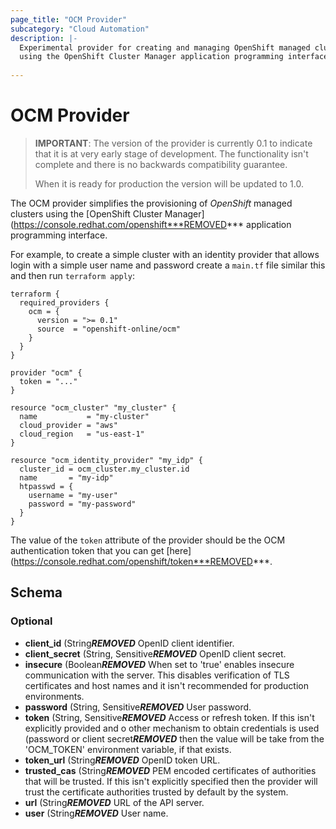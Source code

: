 ```yaml
---
page_title: "OCM Provider"
subcategory: "Cloud Automation"
description: |-
  Experimental provider for creating and managing OpenShift managed clusters
  using the OpenShift Cluster Manager application programming interface.
  
---
```


# OCM Provider

> **IMPORTANT**: The version of the provider is currently 0.1 to indicate that
> it is at very early stage of development. The functionality isn't complete
> and there is no backwards compatibility guarantee.
>
> When it is ready for production the version will be updated to 1.0.

The OCM provider simplifies the provisioning of _OpenShift_ managed clusters
using the [OpenShift Cluster Manager](https://console.redhat.com/openshift***REMOVED***
application programming interface.

For example, to create a simple cluster with an identity provider that allows
login with a simple user name and password create a `main.tf` file similar this
and then run `terraform apply`:

```hcl
terraform {
  required_providers {
    ocm = {
      version = ">= 0.1"
      source  = "openshift-online/ocm"
    }
  }
}

provider "ocm" {
  token = "..."
}

resource "ocm_cluster" "my_cluster" {
  name           = "my-cluster"
  cloud_provider = "aws"
  cloud_region   = "us-east-1"
}

resource "ocm_identity_provider" "my_idp" {
  cluster_id = ocm_cluster.my_cluster.id
  name       = "my-idp"
  htpasswd = {
    username = "my-user"
    password = "my-password"
  }
}
```

The value of the `token` attribute of the provider should be the OCM
authentication token that you can get [here](https://console.redhat.com/openshift/token***REMOVED***.

<!-- schema generated by tfplugindocs -->
## Schema

### Optional

- **client_id** (String***REMOVED*** OpenID client identifier.
- **client_secret** (String, Sensitive***REMOVED*** OpenID client secret.
- **insecure** (Boolean***REMOVED*** When set to 'true' enables insecure communication with the server. This disables verification of TLS certificates and host names and it isn't recommended for production environments.
- **password** (String, Sensitive***REMOVED*** User password.
- **token** (String, Sensitive***REMOVED*** Access or refresh token. If this isn't explicitly provided and o other mechanism to obtain credentials is used (password or client secret***REMOVED*** then the value will be take from the 'OCM_TOKEN' environment variable, if that exists.
- **token_url** (String***REMOVED*** OpenID token URL.
- **trusted_cas** (String***REMOVED*** PEM encoded certificates of authorities that will be trusted. If this isn't explicitly specified then the provider will trust the certificate authorities trusted by default by the system.
- **url** (String***REMOVED*** URL of the API server.
- **user** (String***REMOVED*** User name.
